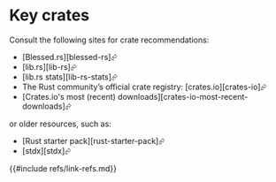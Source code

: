 # Key crates

Consult the following sites for crate recommendations:

- [Blessed.rs][blessed-rs]⮳
- [lib.rs][lib-rs]⮳
- [lib.rs stats][lib-rs-stats]⮳
- The Rust community’s official crate registry: [crates.io][crates-io]⮳
- [Crates.io's most (recent) downloads][crates-io-most-recent-downloads]⮳

or older resources, such as:

- [Rust starter pack][rust-starter-pack]⮳
- [stdx][stdx]⮳

{{#include refs/link-refs.md}}
